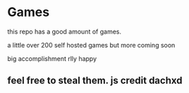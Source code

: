 # Games

this repo has a good amount of games.

a little over 200 self hosted games but more coming soon

big accomplishment rlly happy 

## feel free to steal them. js credit dachxd